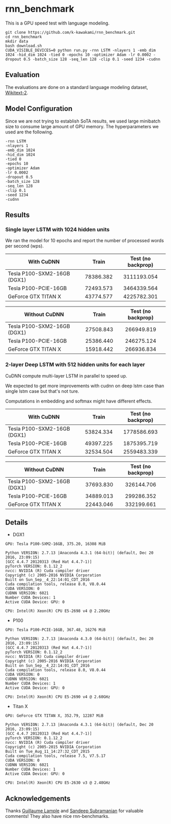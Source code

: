 # rnn_benchmark

This is a GPU speed test with language modeling.

```
git clone https://github.com/k-kawakami/rnn_benchmark.git
cd rnn_benchmark
mkdir data
bash download.sh
CUDA_VISIBLE_DEVICES=0 python run.py -rnn LSTM -nlayers 1 -emb_dim 1024 -hid_dim 1024 -tied 0 -epochs 10 -optimizer Adam -lr 0.0002 -dropout 0.5 -batch_size 128 -seq_len 128 -clip 0.1 -seed 1234 -cudnn
```


## Evaluation

The evaluations are done on a standard language modeling dataset, [Wikitext-2](https://metamind.io/research/the-wikitext-long-term-dependency-language-modeling-dataset/).

## Model Configuration

Since we are not trying to establish SoTA results, we used large minibatch size to consume large amount of GPU memory. 
The hyperparameters we used are the following.

```
-rnn LSTM
-nlayers 1
-emb_dim 1024
-hid_dim 1024
-tied 0
-epochs 10
-optimizer Adam
-lr 0.0002
-dropout 0.5
-batch_size 128
-seq_len 128
-clip 0.1
-seed 1234
-cudnn
```

## Results

### Single layer LSTM with 1024 hidden units

We ran the model for 10 epochs and report the number of processed words per second (wps).

| With CuDNN                  |   Train   | Test (no backprop) |
|-----------------------------|:---------:|:------------------:|
| Tesla P100-SXM2-16GB (DGX1) | 78386.382 |     3111193.054    |
| Tesla P100-PCIE-16GB        | 72493.573 |     3464339.564    |
| GeForce GTX TITAN X         | 43774.577 |     4225782.301    |


| Without CuDNN               |   Train   | Test (no backprop) |
|-----------------------------|:---------:|:------------------:|
| Tesla P100-SXM2-16GB (DGX1) | 27508.843 |     266949.819     |
| Tesla P100-PCIE-16GB        | 25386.440 |     246275.124     |
| GeForce GTX TITAN X         | 15918.442 |     266936.834     |

### 2-layer Deep LSTM with 512 hidden units for each layer

CuDNN compute multi-layer LSTM in parallel to speed up.

We expected to get more improvements with cudnn on deep lstm case than single lstm case but that's not ture.

Computations in embedding and softmax might have different effects.


| With CuDNN                  |   Train   | Test (no backprop) |
|-----------------------------|:---------:|:------------------:|
| Tesla P100-SXM2-16GB (DGX1) | 53824.334 |     1778586.693    |
| Tesla P100-PCIE-16GB        | 49397.225 |     1875395.719    |
| GeForce GTX TITAN X         | 32534.504 |     2559483.339    |


| Without CuDNN               |   Train   | Test (no backprop) |
|-----------------------------|:---------:|:------------------:|
| Tesla P100-SXM2-16GB (DGX1) | 37693.830 |     326144.706     |
| Tesla P100-PCIE-16GB        | 34889.013 |     299286.352     |
| GeForce GTX TITAN X         | 22443.046 |     332199.661     |


## Details

- DGX1
```
GPU: Tesla P100-SXM2-16GB, 375.20, 16308 MiB

Python VERSION: 2.7.13 |Anaconda 4.3.1 (64-bit)| (default, Dec 20 2016, 23:09:15) 
[GCC 4.4.7 20120313 (Red Hat 4.4.7-1)]
pyTorch VERSION: 0.1.12_2
nvcc: NVIDIA (R) Cuda compiler driver
Copyright (c) 2005-2016 NVIDIA Corporation
Built on Sun_Sep__4_22:14:01_CDT_2016
Cuda compilation tools, release 8.0, V8.0.44
CUDA VERSION: 0
CUDNN VERSION: 6021
Number CUDA Devices: 1
Active CUDA Device: GPU: 0

CPU: Intel(R) Xeon(R) CPU E5-2698 v4 @ 2.20GHz
```

- P100
```
GPU: Tesla P100-PCIE-16GB, 367.48, 16276 MiB

Python VERSION: 2.7.13 |Anaconda 4.3.0 (64-bit)| (default, Dec 20 2016, 23:09:15) 
[GCC 4.4.7 20120313 (Red Hat 4.4.7-1)]
pyTorch VERSION: 0.1.12_2
nvcc: NVIDIA (R) Cuda compiler driver
Copyright (c) 2005-2016 NVIDIA Corporation
Built on Sun_Sep__4_22:14:01_CDT_2016
Cuda compilation tools, release 8.0, V8.0.44
CUDA VERSION: 0
CUDNN VERSION: 6021
Number CUDA Devices: 1
Active CUDA Device: GPU: 0

CPU: Intel(R) Xeon(R) CPU E5-2690 v4 @ 2.60GHz
```

- Titan X
```
GPU: GeForce GTX TITAN X, 352.79, 12287 MiB

Python VERSION: 2.7.13 |Anaconda 4.3.1 (64-bit)| (default, Dec 20 2016, 23:09:15) 
[GCC 4.4.7 20120313 (Red Hat 4.4.7-1)]
pyTorch VERSION: 0.1.12_2
nvcc: NVIDIA (R) Cuda compiler driver
Copyright (c) 2005-2015 NVIDIA Corporation
Built on Tue_Aug_11_14:27:32_CDT_2015
Cuda compilation tools, release 7.5, V7.5.17
CUDA VERSION: 0
CUDNN VERSION: 6021
Number CUDA Devices: 1
Active CUDA Device: GPU: 0

CPU: Intel(R) Xeon(R) CPU E5-2630 v3 @ 2.40GHz
```

## Acknowledgements

Thanks [Guillaume Lample](https://github.com/glample) and [Sandeep Subramanian](https://github.com/MaximumEntropy) for valuable comments! They also have nice rnn-benchmarks.
